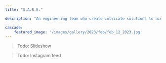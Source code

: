 ```yaml
---
title: "S.A.R.E."

description: "An engineering team who creats intricate solutions to aid in outer space travel."

cascade:
    featured_image: '/images/gallery/2023/feb/feb_12_2023.jpg'
---
```

> Todo: Slideshow

> Todo: Instagram feed
